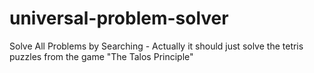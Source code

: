 # universal-problem-solver
Solve All Problems by Searching - Actually it should just solve the tetris puzzles from the game "The Talos Principle" 

